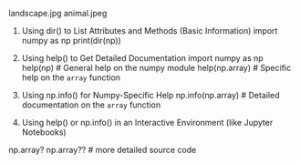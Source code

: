 landscape.jpg  animal.jpeg


1. Using dir() to List Attributes and Methods (Basic Information)
import numpy as np
print(dir(np))

2. Using help() to Get Detailed Documentation
import numpy as np
help(np)          # General help on the numpy module
help(np.array)    # Specific help on the `array` function

3. Using np.info() for Numpy-Specific Help
np.info(np.array)  # Detailed documentation on the `array` function

4. Using help() or np.info() in an Interactive Environment (like Jupyter Notebooks)

np.array?
np.array?? # more detailed source code

